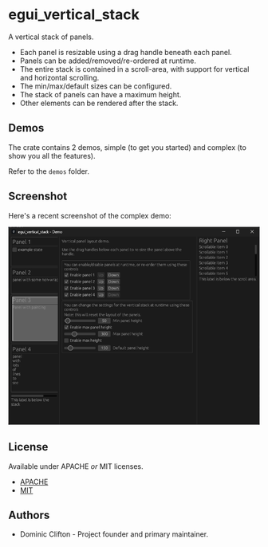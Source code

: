 # egui_vertical_stack

A vertical stack of panels.

* Each panel is resizable using a drag handle beneath each panel. 
* Panels can be added/removed/re-ordered at runtime.
* The entire stack is contained in a scroll-area, with support for vertical and horizontal scrolling.
* The min/max/default sizes can be configured.
* The stack of panels can have a maximum height.
* Other elements can be rendered after the stack.

## Demos

The crate contains 2 demos, simple (to get you started) and complex (to show you all the features).

Refer to the `demos` folder.

## Screenshot

Here's a recent screenshot of the complex demo:

[<img src="assets/screenshots/screenshot_2025-06-24_175711.png" width="800" alt="egui_vertical_stack">](assets/screenshots/screenshot_2025-06-24_175711.png)

## License

Available under APACHE *or* MIT licenses.

* [APACHE](LICENSE-APACHE)
* [MIT](LICENSE-MIT)

## Authors

* Dominic Clifton - Project founder and primary maintainer.

